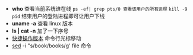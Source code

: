 - **who** 查看当前系统谁在线  `ps -ef| grep pts/0 查看该用户的所有进程`  `kill -9 pid` 结束用户的登陆进程即可让用户下线
- **uname -a** 查看 linux 版本
- **ls | cat -n** 加了一下序号
- [快捷操作版本](http://wiki.jikexueyuan.com/project/linux-command/chap09.html)  命令行光标移动
- [sed](http://man.linuxde.net/sed) -i "s/book/books/g' file 命令

